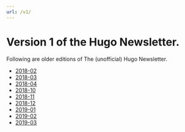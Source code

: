 ```yaml
---
url: /v1/
---
```


# Version 1 of the Hugo Newsletter. 

Following are older editions of The (unofficial) Hugo Newsletter. 

<ul>
	<li><a href="2018-02.pdf">2018-02</a></li>
	<li><a href="2018-03.pdf">2018-03</a></li>
	<li><a href="2018-04.pdf">2018-04</a></li>
	<li><a href="2018-10.pdf">2018-10</a></li>
	<li><a href="2018-11.pdf">2018-11</a></li>
	<li><a href="2018-12.pdf">2018-12</a></li>
	<li><a href="2019-01.pdf">2019-01</a></li>
	<li><a href="2019-02.pdf">2019-02</a></li>
	<li><a href="2019-03.pdf">2019-03</a></li>
</ul>
